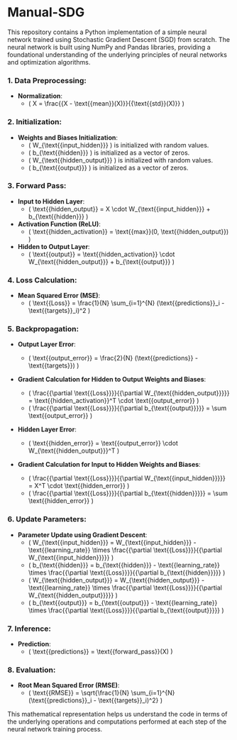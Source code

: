 # Manual-SDG
This repository contains a Python implementation of a simple neural network trained using Stochastic Gradient Descent (SGD) from scratch. The neural network is built using NumPy and Pandas libraries, providing a foundational understanding of the underlying principles of neural networks and optimization algorithms.


### 1. Data Preprocessing:
- **Normalization**: 
  - \( X = \frac{{X - \text{{mean}}(X)}}{{\text{{std}}(X)}} \)

### 2. Initialization:
- **Weights and Biases Initialization**: 
  - \( W_{\text{{input\_hidden}}} \) is initialized with random values.
  - \( b_{\text{{hidden}}} \) is initialized as a vector of zeros.
  - \( W_{\text{{hidden\_output}}} \) is initialized with random values.
  - \( b_{\text{{output}}} \) is initialized as a vector of zeros.

### 3. Forward Pass:
- **Input to Hidden Layer**:
  - \( \text{{hidden\_output}} = X \cdot W_{\text{{input\_hidden}}} + b_{\text{{hidden}}} \)
- **Activation Function (ReLU)**:
  - \( \text{{hidden\_activation}} = \text{{max}}(0, \text{{hidden\_output}}) \)
- **Hidden to Output Layer**:
  - \( \text{{output}} = \text{{hidden\_activation}} \cdot W_{\text{{hidden\_output}}} + b_{\text{{output}}} \)

### 4. Loss Calculation:
- **Mean Squared Error (MSE)**:
  - \( \text{{Loss}} = \frac{1}{N} \sum_{i=1}^{N} (\text{{predictions}}_i - \text{{targets}}_i)^2 \)

### 5. Backpropagation:
- **Output Layer Error**:
  - \( \text{{output\_error}} = \frac{2}{N} (\text{{predictions}} - \text{{targets}}) \)
- **Gradient Calculation for Hidden to Output Weights and Biases**:
  - \( \frac{{\partial \text{{Loss}}}}{{\partial W_{\text{{hidden\_output}}}}} = \text{{hidden\_activation}}^T \cdot \text{{output\_error}} \)
  - \( \frac{{\partial \text{{Loss}}}}{{\partial b_{\text{{output}}}}} = \sum \text{{output\_error}} \)

- **Hidden Layer Error**:
  - \( \text{{hidden\_error}} = \text{{output\_error}} \cdot W_{\text{{hidden\_output}}}^T \)
- **Gradient Calculation for Input to Hidden Weights and Biases**:
  - \( \frac{{\partial \text{{Loss}}}}{{\partial W_{\text{{input\_hidden}}}}} = X^T \cdot \text{{hidden\_error}} \)
  - \( \frac{{\partial \text{{Loss}}}}{{\partial b_{\text{{hidden}}}}} = \sum \text{{hidden\_error}} \)

### 6. Update Parameters:
- **Parameter Update using Gradient Descent**:
  - \( W_{\text{{input\_hidden}}} = W_{\text{{input\_hidden}}} - \text{{learning\_rate}} \times \frac{{\partial \text{{Loss}}}}{{\partial W_{\text{{input\_hidden}}}}} \)
  - \( b_{\text{{hidden}}} = b_{\text{{hidden}}} - \text{{learning\_rate}} \times \frac{{\partial \text{{Loss}}}}{{\partial b_{\text{{hidden}}}}} \)
  - \( W_{\text{{hidden\_output}}} = W_{\text{{hidden\_output}}} - \text{{learning\_rate}} \times \frac{{\partial \text{{Loss}}}}{{\partial W_{\text{{hidden\_output}}}}} \)
  - \( b_{\text{{output}}} = b_{\text{{output}}} - \text{{learning\_rate}} \times \frac{{\partial \text{{Loss}}}}{{\partial b_{\text{{output}}}}} \)

### 7. Inference:
- **Prediction**:
  - \( \text{{predictions}} = \text{{forward\_pass}}(X) \)

### 8. Evaluation:
- **Root Mean Squared Error (RMSE)**:
  - \( \text{{RMSE}} = \sqrt{\frac{1}{N} \sum_{i=1}^{N} (\text{{predictions}}_i - \text{{targets}}_i)^2} \)

This mathematical representation helps us understand the code in terms of the underlying operations and computations performed at each step of the neural network training process.
